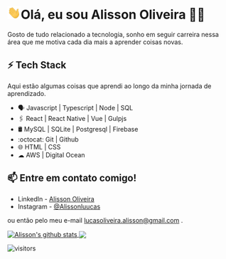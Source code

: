
# <img src="https://raw.githubusercontent.com/ABSphreak/ABSphreak/master/gifs/Hi.gif" width="30px">Olá, eu sou Alisson Oliveira 👨‍💻

Gosto de tudo relacionado a tecnologia, sonho em seguir carreira nessa área que me motiva cada dia mais a aprender coisas novas.


## ⚡ Tech Stack

Aqui estão algumas coisas que aprendi ao longo da minha jornada de aprendizado.


* 🗣 Javascript | Typescript | Node | SQL 
* 🖇️ React | React Native | Vue | Gulpjs
* 🛢️ MySQL | SQLite | Postgresql | Firebase
* :octocat: Git | Github
* 🌐 HTML | CSS
* ☁ AWS | Digital Ocean 

## 📫 Entre em contato comigo!
- LinkedIn - [Alisson Oliveira](https://in.linkedin.com/in/alisson-oliveira-a8b66a175)
- Instagram - [@Alissonluucas](https://www.instagram.com/alissonluucas)

 ou então pelo meu e-mail lucasoliveira.alisson@gmail.com .

<a href="https://github.com/anuraghazra/github-readme-stats">
  <img align="center" src="https://github-readme-stats.anuraghazra1.vercel.app/api?username=alisson-lucas&show_icons=true&include_all_commits=true&theme=material-palenight" alt="Alisson's github stats" />
</a>

<a href="https://github.com/anuraghazra/github-readme-stats">
  <!-- Change the `github-readme-stats.anuraghazra1.vercel.app` to `github-readme-stats.vercel.app`  -->
  <img align="center" src="https://github-readme-stats.vercel.app/api/top-langs/?username=alisson-lucas&layout=compact&theme=material-palenight" />
</a>

![visitors](https://visitor-badge.glitch.me/badge?page_id=alisson-lucas/alisson-lucas)


 
